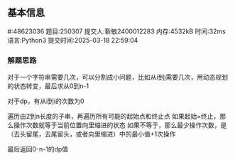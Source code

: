 
## 基本信息

#:48623036
题目:250307
提交人:靳敏2400012283
内存:4532kB
时间:32ms
语言:Python3
提交时间:2025-03-18 22:59:04

### 解题思路

对于一个字符串需要几次，可以分割成小问题，比如从i到j需要几次，用动态规划的状态转变，最后求从0到n-1

对于dp，有从i到i的次数为0

遍历由2到n长度的子串，再遍历所有可能的起始点和终止点
如果起始=终止，那么操作次数就等于当前位置向里缩进的状态
如果不等于，那么最少操作次数，是（去头留尾，去尾留头，或者向里缩进）中的最小值+1次操作

最后返回0-n-1的dp值
